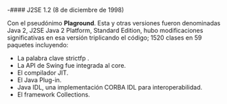 -#### J2SE 1.2 (8 de diciembre de 1998)

	
Con el pseudónimo **Plaground**. Esta y otras versiones fueron denominadas Java 2, J2SE Java 2 Platform, Standard Edition, hubo modificaciones significativas en esa versión triplicando el código; 1520 clases en 59 paquetes incluyendo:

* La palabra clave strictfp .
* La API de Swing fue integrada al core.
* El compilador JIT.
* El Java Plug-in.
* Java IDL, una implementación CORBA IDL para interoperabilidad.
* El framework Collections.
